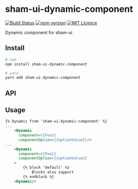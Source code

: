 # sham-ui-dynamic-component

[![Build Status](https://travis-ci.com/sham-ui/sham-ui-dynamic-component.svg?branch=master)](https://travis-ci.com/sham-ui/sham-ui-dynamic-component)
[![npm version](https://badge.fury.io/js/sham-ui-data-storage.svg)](https://badge.fury.io/js/sham-ui-dynamic-component)
[![MIT Licence](https://badges.frapsoft.com/os/mit/mit.svg?v=103)](https://opensource.org/licenses/mit-license.php)

Dynamic component for sham-ui

## Install
```bash
# npm
npm install sham-ui-dynamic-component
```

```bash
# yarn
yarn add sham-ui-dynamic-component
```

## API

## Usage
```html
{% Dynamic from 'sham-ui-dynamic-component' %}
...
    <Dynamic 
      component={{Foo}} 
      componentOption={{optionValue}}/>
...
    <Dynamic 
      component={{Foo}} 
      componentOption={{optionValue}}
    >
        {% block 'default' %}
            Blocks also support
        {% endblock %}
    <Dynamic/>
```
